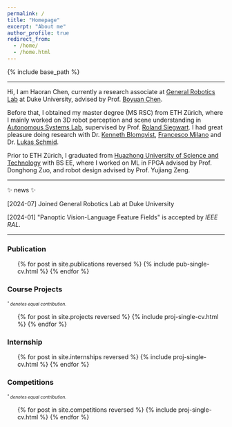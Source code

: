 ```yaml
---
permalink: /
title: "Homepage"
excerpt: "About me"
author_profile: true
redirect_from: 
  - /home/
  - /home.html
---
```


{% include base_path %}

---

Hi, I am Haoran Chen, currently a research associate at <a href='http://generalroboticslab.com/'> General Robotics Lab</a> at Duke University, advised by Prof. <a href='http://boyuanchen.com/'>Boyuan Chen</a>.


Before that, I obtained my master degree (MS RSC) from ETH Zürich, where I mainly worked on 3D robot perception and scene understanding in <a href='https://asl.ethz.ch/'>Autonomous Systems Lab</a>, supervised by Prof. <a href='https://asl.ethz.ch/the-lab/people/person-detail.Mjk5ODE=.TGlzdC8yMDI4LDEyMDExMzk5Mjg=.html'>Roland Siegwart</a>. I had great pleasure doing research with Dr. <a href='https://keke.dev/'>Kenneth Blomqvist</a>, <a href='https://scholar.google.com/citations?user=qwSANZoAAAAJ&hl=it'>Francesco Milano</a> and Dr. <a href='https://schmluk.github.io/'>Lukas Schmid</a>. 

Prior to ETH Zürich, I graduated from <a href='https://english.hust.edu.cn/'>Huazhong University of Science and Technology</a> with BS EE, where I worked on ML in FPGA advised by Prof. Donghong Zuo, and robot design advised by Prof. Yujiang Zeng.

---
✨ news ✨

\[2024-07\] Joined General Robotics Lab at Duke University

\[2024-01\] "Panoptic Vision-Language Feature Fields" is accepted by _IEEE RAL_.

---

### Publication

  <ul>{% for post in site.publications reversed %}
    {% include pub-single-cv.html %}
  {% endfor %}</ul>

### Course Projects
<font size="1"><i>$^*$ denotes equal contribution.</i></font>

  <ul>{% for post in site.projects reversed %}
    {% include proj-single-cv.html %}
  {% endfor %}</ul>

### Internship

<ul>{% for post in site.internships reversed %}
    {% include proj-single-cv.html %}
  {% endfor %}</ul>

### Competitions
<font size="1"><i>$^*$ denotes equal contribution.</i></font>

<ul>{% for post in site.competitions reversed %}
    {% include proj-single-cv.html %}
  {% endfor %}</ul>